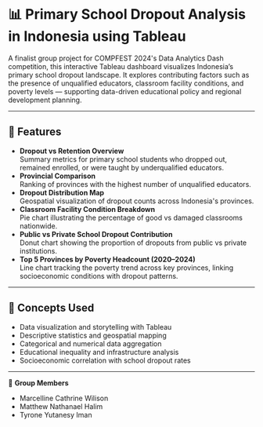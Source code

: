 # 📊 Primary School Dropout Analysis in Indonesia using Tableau

A finalist group project for COMPFEST 2024's Data Analytics Dash competition, this interactive Tableau dashboard visualizes Indonesia’s primary school dropout landscape. It explores contributing factors such as the presence of unqualified educators, classroom facility conditions, and poverty levels — supporting data-driven educational policy and regional development planning.

---

## 🔧 Features

- **Dropout vs Retention Overview**  
  Summary metrics for primary school students who dropped out, remained enrolled, or were taught by underqualified educators.
- **Provincial Comparison**  
  Ranking of provinces with the highest number of unqualified educators.
- **Dropout Distribution Map**  
  Geospatial visualization of dropout counts across Indonesia's provinces.
- **Classroom Facility Condition Breakdown**  
  Pie chart illustrating the percentage of good vs damaged classrooms nationwide.
- **Public vs Private School Dropout Contribution**  
  Donut chart showing the proportion of dropouts from public vs private institutions.
- **Top 5 Provinces by Poverty Headcount (2020–2024)**  
  Line chart tracking the poverty trend across key provinces, linking socioeconomic conditions with dropout patterns.

---

## 🧠 Concepts Used

- Data visualization and storytelling with Tableau
- Descriptive statistics and geospatial mapping
- Categorical and numerical data aggregation
- Educational inequality and infrastructure analysis
- Socioeconomic correlation with school dropout rates

---

👥 **Group Members**
- Marcelline Cathrine Wilison
- Matthew Nathanael Halim
- Tyrone Yutanesy Iman
